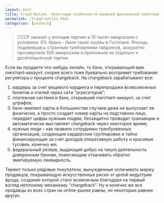 ```yaml
---
layout: post
title: Fraud Nation. Некоторые особенности внешней фискальной политики.
permalink: /fraud-nation.html
categories: [uncheck]
---
```


> СССР заказал у японцев партию в 10 тысяч микросхем с условием: 5% брака – были такие нормы в Госплане. Японцы, подивившись странным требованиям гайдзинов, аккуратно просверлили 500 микросхем и приложили их отдельно к десятитысячной партии.

Если вы продаете что-нибудь онлайн, то банк, открывающий вам merchant-аккаунт, скорее всего тоже буквально воспримет требование регулятора о проценте chargeback. На chargeback зарабатывают все:

1. кардеры за счет вещевого кардинга и перепродажи всевозможных билетов и отелей через сети “агрегаторов”;
2. платежная система и банк, открывший merchant-аккаунт, за счет штрафов;
3. банк-эмитент карты в большинстве случаев даже не выпускает ее физически, а просто создает номер карты на подставное лицо, передает цифры нужным людям, беззащитно проводит транзакции и автоматически выставляет chargeback через некоторое время;
4. нужные люди – как правило сотрудники трехбуквенных организаций, создающие кардерские группировки и тайно финансирующие за счет доходов оперативную работу и красивые тусовки, конечно же;
5. федеральный резерв, выдающий добро на такую деятельность доверенным банкам, помогающим откачивать обратно эмитируемую ликвидность.
 
Теряют только рядовые покупатели, вынужденные оплачивать маржу продавцов, покрывающую искусственные риски от целой индустрии фрода, создание которой стало возможным благодаря на первый взгляд неплохому механизму “chargeback”. Ну и конечно же все продавцы из всех стран на online-рынке равны, но некоторые равнее других.
